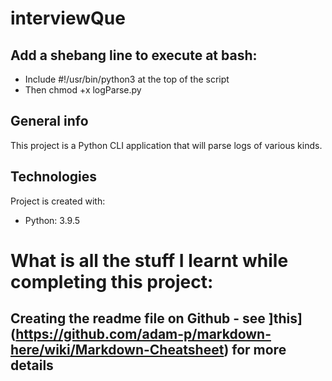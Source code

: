 # interviewQue

## Add a shebang line to execute at bash:
* Include #!/usr/bin/python3 at the top of the script
* Then chmod +x logParse.py

## General info
This project is a Python CLI application that will parse logs of various kinds.
	
## Technologies
Project is created with:
* Python: 3.9.5

# What is all the stuff I learnt while completing this project:

## Creating the readme file on Github - see ]this](https://github.com/adam-p/markdown-here/wiki/Markdown-Cheatsheet) for more details
